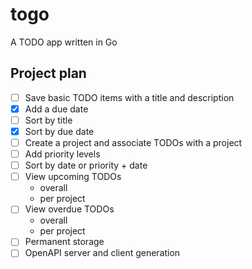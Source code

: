 # togo
A TODO app written in Go

## Project plan

- [ ] Save basic TODO items with a title and description
- [X] Add a due date
- [ ] Sort by title 
- [X] Sort by due date
- [ ] Create a project and associate TODOs with a project
- [ ] Add priority levels
- [ ] Sort by date or priority + date
- [ ] View upcoming TODOs
    - overall
    - per project
- [ ] View overdue TODOs
    - overall
    - per project
- [ ] Permanent storage
- [ ] OpenAPI server and client generation
